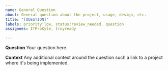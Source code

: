 ```yaml
---
name: General Question
about: General question about the project, usage, design, etc.
title: "[QUESTION]"
labels: priority:low, status:review_needed, question
assignees: ITProKyle, troyready

---
```


**Question**
Your question here.

**Context**
Any additional context around the question such a link to a project where it's being implemented.
